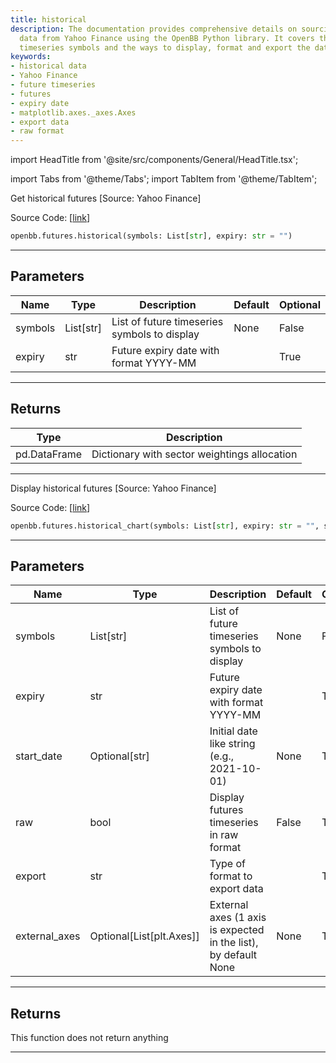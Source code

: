```yaml
---
title: historical
description: The documentation provides comprehensive details on sourcing historical
  data from Yahoo Finance using the OpenBB Python library. It covers the use of future
  timeseries symbols and the ways to display, format and export the data.
keywords:
- historical data
- Yahoo Finance
- future timeseries
- futures
- expiry date
- matplotlib.axes._axes.Axes
- export data
- raw format
---
```


import HeadTitle from '@site/src/components/General/HeadTitle.tsx';

<HeadTitle title="futures.historical - Reference | OpenBB SDK Docs" />

import Tabs from '@theme/Tabs';
import TabItem from '@theme/TabItem';

<Tabs>
<TabItem value="model" label="Model" default>

Get historical futures [Source: Yahoo Finance]

Source Code: [[link](https://github.com/OpenBB-finance/OpenBB/tree/main/openbb_terminal/futures/yfinance_model.py#L79)]

```python
openbb.futures.historical(symbols: List[str], expiry: str = "")
```

---

## Parameters

| Name | Type | Description | Default | Optional |
| ---- | ---- | ----------- | ------- | -------- |
| symbols | List[str] | List of future timeseries symbols to display | None | False |
| expiry | str | Future expiry date with format YYYY-MM |  | True |


---

## Returns

| Type | Description |
| ---- | ----------- |
| pd.DataFrame | Dictionary with sector weightings allocation |
---

</TabItem>
<TabItem value="view" label="Chart">

Display historical futures [Source: Yahoo Finance]

Source Code: [[link](https://github.com/OpenBB-finance/OpenBB/tree/main/openbb_terminal/futures/yfinance_view.py#L65)]

```python
openbb.futures.historical_chart(symbols: List[str], expiry: str = "", start_date: Optional[str] = None, raw: bool = False, export: str = "", external_axes: Optional[List[matplotlib.axes._axes.Axes]] = None)
```

---

## Parameters

| Name | Type | Description | Default | Optional |
| ---- | ---- | ----------- | ------- | -------- |
| symbols | List[str] | List of future timeseries symbols to display | None | False |
| expiry | str | Future expiry date with format YYYY-MM |  | True |
| start_date | Optional[str] | Initial date like string (e.g., 2021-10-01) | None | True |
| raw | bool | Display futures timeseries in raw format | False | True |
| export | str | Type of format to export data |  | True |
| external_axes | Optional[List[plt.Axes]] | External axes (1 axis is expected in the list), by default None | None | True |


---

## Returns

This function does not return anything

---

</TabItem>
</Tabs>
